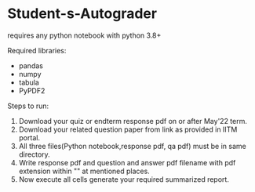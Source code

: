 # Student-s-Autograder

requires any python notebook with python 3.8+

Required libraries:
- pandas
- numpy
- tabula
- PyPDF2

Steps to run:
1. Download your quiz or endterm response pdf on or after May'22 term.
2. Download your related question paper from link as provided in IITM portal.
3. All three files(Python notebook,response pdf, qa pdf) must be in same directory.
4. Write response pdf and question and answer pdf filename with pdf extension within "" at mentioned places.
5. Now execute all cells generate your required summarized report.
